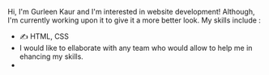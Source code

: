 Hi, I'm Gurleen Kaur and I'm interested in website development! Although, I'm currently working upon it to give it a more better look.
My skills include :
- ✍️ HTML, CSS
- I would like to ellaborate with any team who would allow to help me in ehancing my skills.
- 

<!---
gurleen2003/gurleen2003 is a ✨ special ✨ repository because its `README.md` (this file) appears on your GitHub profile.
You can click the Preview link to take a look at your changes.
--->
